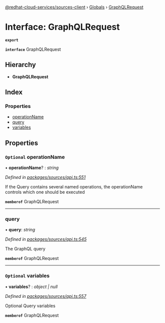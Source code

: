 [@redhat-cloud-services/sources-client](../README.md) › [Globals](../globals.md) › [GraphQLRequest](graphqlrequest.md)

# Interface: GraphQLRequest

**`export`** 

**`interface`** GraphQLRequest

## Hierarchy

* **GraphQLRequest**

## Index

### Properties

* [operationName](graphqlrequest.md#optional-operationname)
* [query](graphqlrequest.md#query)
* [variables](graphqlrequest.md#optional-variables)

## Properties

### `Optional` operationName

• **operationName**? : *string*

*Defined in [packages/sources/api.ts:551](https://github.com/RedHatInsights/javascript-clients/blob/master/packages/sources/api.ts#L551)*

If the Query contains several named operations, the operationName controls which one should be executed

**`memberof`** GraphQLRequest

___

###  query

• **query**: *string*

*Defined in [packages/sources/api.ts:545](https://github.com/RedHatInsights/javascript-clients/blob/master/packages/sources/api.ts#L545)*

The GraphQL query

**`memberof`** GraphQLRequest

___

### `Optional` variables

• **variables**? : *object | null*

*Defined in [packages/sources/api.ts:557](https://github.com/RedHatInsights/javascript-clients/blob/master/packages/sources/api.ts#L557)*

Optional Query variables

**`memberof`** GraphQLRequest
